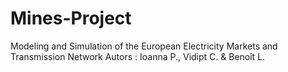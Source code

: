 # Mines-Project
Modeling and Simulation of the European Electricity Markets and Transmission Network
Autors : Ioanna P., Vidipt C. & Benoît L.
